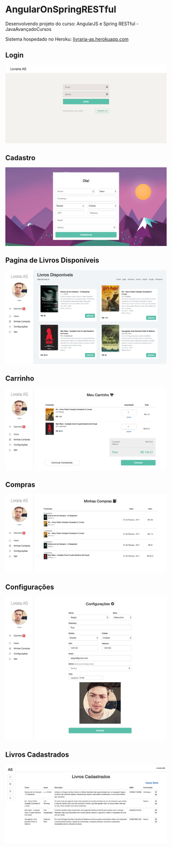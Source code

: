 # AngularOnSpringRESTful
Desenvolvendo projeto do curso: AngularJS e Spring RESTful - JavaAvançadoCursos

Sistema hospedado no Heroku: [livraria-as.herokuapp.com](livraria-as.herokuapp.com)

## Login
![](/img/login.png)


## Cadastro
![](/img/cadastro.png)


## Pagina de Livros Disponíveis
![](/img/livros.png)


## Carrinho
![](/img/carrinho.png)


## Compras
![](/img/compras.png)


## Configurações
![](/img/config.png)


## Livros Cadastrados
![](/img/livros-cadastrados.png)
